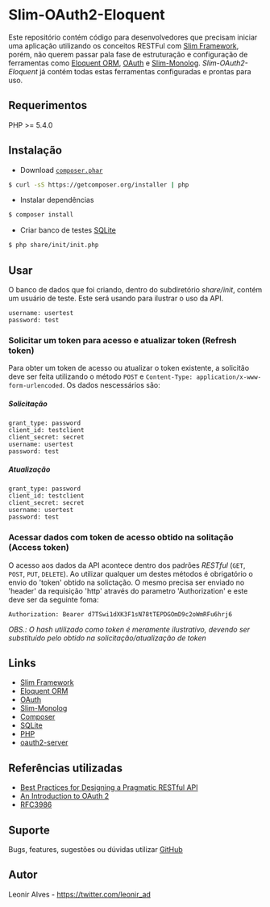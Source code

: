 # Slim-OAuth2-Eloquent

Este repositório contém código para desenvolvedores que precisam iniciar uma aplicação utilizando os conceitos RESTFul com [Slim Framework](http://www.slimframework.com/), porém, não querem passar pala fase de estruturação e configuração de ferramentas como [Eloquent ORM](http://laravel.com/docs/4.2/eloquent#), [OAuth](http://oauth.net/) e [Slim-Monolog](https://github.com/Flynsarmy/Slim-Monolog). *Slim-OAuth2-Eloquent* já contém todas estas ferramentas configuradas e prontas para uso.

## Requerimentos
PHP >= 5.4.0

## Instalação
* Download [`composer.phar`](https://github.com/composer/composer) 
```sh
$ curl -sS https://getcomposer.org/installer | php
```
* Instalar dependências
```sh
$ composer install
```
* Criar banco de testes [SQLite](http://www.sqlite.org/)
```sh
$ php share/init/init.php
```

## Usar

O banco de dados que foi criando, dentro do subdiretório *share/init*, contém um usuário de teste. Este será usando para ilustrar o uso da API.
```
username: usertest
password: test
```

### Solicitar um token para acesso e atualizar token (Refresh token)

Para obter um token de acesso ou atualizar o token existente, a solicitão deve ser feita utilizando o método `POST` e `Content-Type: application/x-www-form-urlencoded`. Os dados nescessários são:
  
##### Solicitação
```
grant_type: password
client_id: testclient
client_secret: secret
username: usertest
password: test
```
  
##### Atualização
```
grant_type: password
client_id: testclient
client_secret: secret
username: usertest
password: test
```

### Acessar dados com token de acesso obtido na solitação (Access token)

O acesso aos dados da API acontece dentro dos padrões *RESTful* (`GET`, `POST`, `PUT`, `DELETE`). Ao utilizar qualquer um destes métodos é obrigatório o envio do 'token' obtido na solictação. O mesmo precisa ser enviado no 'header' da requisição 'http' através do parametro 'Authorization' e este deve ser da seguinte foma:

```
Authorization: Bearer d7TSwi1dXK3F1sN78tTEPDGOmD9c2oWmRFu6hrj6
```

*OBS.: O hash utilizado como token é meramente ilustrativo, devendo ser substituído pelo obtido na solicitação/atualização de token*

## Links
* [Slim Framework](http://www.slimframework.com/)
* [Eloquent ORM](http://laravel.com/docs/4.2/eloquent#)
* [OAuth](http://oauth.net/)
* [Slim-Monolog](https://github.com/Flynsarmy/Slim-Monolog)
* [Composer](https://github.com/composer/composer)
* [SQLite](http://www.sqlite.org/)
* [PHP](http://php.net/)
* [oauth2-server](https://github.com/thephpleague/oauth2-server)

## Referências utilizadas
* [Best Practices for Designing a Pragmatic RESTful API](http://www.vinaysahni.com/best-practices-for-a-pragmatic-restful-api)
* [An Introduction to OAuth 2](http://www.slideshare.net/aaronpk/an-introduction-to-oauth-2)
* [RFC3986](http://www.ietf.org/rfc/rfc3986.txt)

## Suporte
Bugs, features, sugestões ou dúvidas utilizar [GitHub](https://github.com/leoniralves/Slim-OAuth2-Eloquent/issues)

## Autor
Leonir Alves - https://twitter.com/leonir_ad